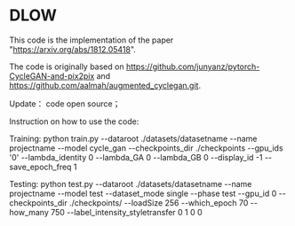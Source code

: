 # DLOW
This code is the implementation of the paper "https://arxiv.org/abs/1812.05418".

The code is originally based on https://github.com/junyanz/pytorch-CycleGAN-and-pix2pix and https://github.com/aalmah/augmented_cyclegan.git.

Update： code open source；

Instruction on how to use the code:

Training:
python train.py --dataroot ./datasets/datasetname --name projectname --model cycle_gan --checkpoints_dir ./checkpoints --gpu_ids '0' --lambda_identity 0 --lambda_GA 0 --lambda_GB 0 --display_id -1 --save_epoch_freq 1

Testing:
python test.py --dataroot ./datasets/datasetname --name projectname --model test --dataset_mode single --phase test --gpu_id 0 --checkpoints_dir ./checkpoints/ --loadSize 256 --which_epoch 70 --how_many 750 --label_intensity_styletransfer 0 1 0 0
